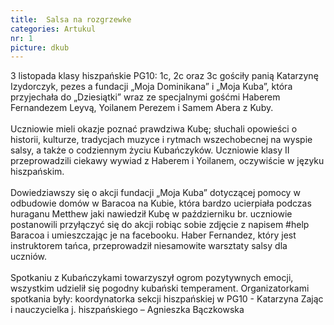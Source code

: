 ```yaml
---
title:  Salsa na rozgrzewke
categories: Artukul
nr: 1
picture: dkub
---
```

3 listopada klasy hiszpańskie PG10: 1c, 2c oraz 3c gościły panią Katarzynę Izydorczyk, pezes a fundacji „Moja Dominikana” i „Moja Kuba”, która przyjechała do „Dziesiątki” wraz ze specjalnymi gośćmi  Haberem Fernandezem Leyvą, Yoilanem Perezem i Samem Abera z Kuby.
<br><br>
Uczniowie mieli okazje poznać prawdziwa Kubę; słuchali opowieści o historii, kulturze, tradycjach  muzyce i rytmach wszechobecnej  na wyspie salsy, a także o codziennym życiu Kubańczyków.  Uczniowie klasy II przeprowadzili ciekawy wywiad z Haberem i Yoilanem, oczywiście w języku hiszpańskim. 
<br><br>
Dowiedziawszy się o akcji fundacji „Moja Kuba” dotyczącej pomocy w odbudowie domów w Baracoa na Kubie, która bardzo ucierpiała podczas huraganu Metthew jaki nawiedził Kubę w październiku br. uczniowie postanowili przyłączyć się do akcji  robiąc sobie zdjęcie z napisem #help Baracoa i umieszczając je na facebooku.
Haber Fernandez, który jest instruktorem tańca, przeprowadził niesamowite warsztaty salsy dla uczniów. 
<br><br>
Spotkaniu z Kubańczykami  towarzyszył ogrom pozytywnych emocji, wszystkim udzielił się pogodny kubański temperament.
Organizatorkami spotkania były: koordynatorka sekcji hiszpańskiej w PG10 - Katarzyna Zając i nauczycielka j. hiszpańskiego – Agnieszka Bączkowska